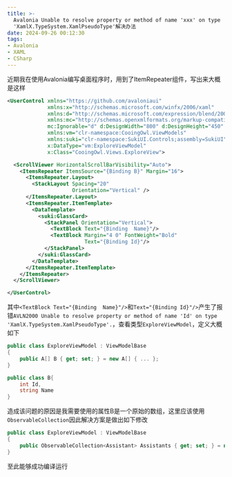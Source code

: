 ```yaml
---
title: >-
  Avalonia Unable to resolve property or method of name 'xxx' on type
  'XamlX.TypeSystem.XamlPseudoType'解决办法
date: 2024-09-26 00:12:30
tags:
- Avalonia
- XAML
- CSharp
---
```


近期我在使用Avalonia编写桌面程序时，用到了ItemRepeater组件，写出来大概是这样

```xml
<UserControl xmlns="https://github.com/avaloniaui"
             xmlns:x="http://schemas.microsoft.com/winfx/2006/xaml"
             xmlns:d="http://schemas.microsoft.com/expression/blend/2008"
             xmlns:mc="http://schemas.openxmlformats.org/markup-compatibility/2006"
             mc:Ignorable="d" d:DesignWidth="800" d:DesignHeight="450"
             xmlns:vm="clr-namespace:CooingOwl.ViewModels"
             xmlns:suki="clr-namespace:SukiUI.Controls;assembly=SukiUI"
             x:DataType="vm:ExploreViewModel"
             x:Class="CooingOwl.Views.ExploreView">

  <ScrollViewer HorizontalScrollBarVisibility="Auto">
    <ItemsRepeater ItemsSource="{Binding B}" Margin="16">
      <ItemsRepeater.Layout>
        <StackLayout Spacing="20"
                     Orientation="Vertical" />
      </ItemsRepeater.Layout>
      <ItemsRepeater.ItemTemplate>
        <DataTemplate>
          <suki:GlassCard>
            <StackPanel Orientation="Vertical">
              <TextBlock Text="{Binding  Name}"/>
              <TextBlock Margin="4 0" FontWeight="Bold"
                         Text="{Binding Id}"/>
            </StackPanel>
          </suki:GlassCard>
        </DataTemplate>
      </ItemsRepeater.ItemTemplate>
    </ItemsRepeater>
  </ScrollViewer>

</UserControl>

```

其中`<TextBlock Text="{Binding  Name}"/>`和`Text="{Binding Id}"/>`产生了报错`AVLN2000 Unable to resolve property or method of name 'Id' on type 'XamlX.TypeSystem.XamlPseudoType'.`，查看类型`ExploreViewModel`，定义大概如下

```csharp
public class ExploreViewModel : ViewModelBase
{
    public A[] B { get; set; } = new A[] { ... };
}

public class B{
    int Id,
    string Name
}
```

造成该问题的原因是我需要使用的属性B是一个原始的数组，这里应该使用`ObservableCollection`因此解决方案是做出如下修改

```csharp
public class ExploreViewModel : ViewModelBase
{
    public ObservableCollection<Assistant> Assistants { get; set; } = new (new List<Assistant>{...});
}
```

至此能够成功编译运行
